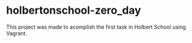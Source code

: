 # holbertonschool-zero_day

This project was made to acomplish the first task in Holbert School using Vagrant.